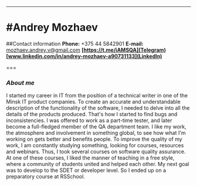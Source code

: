 ----
#Andrey Mozhaev
====
##Contact information
**Phone:** +375 44 5842901
**E-mail:** mozhaev.andrey.v@gmail.com
**[https://t.me/iAMSQA](Telegram)**
**[www.linkedin.com/in/andrey-mozhaev-a90731133](LinkedIn)**

===
### ***About me***
I started my career in IT from the position of a technical writer in one of the Minsk IT product companies. To create an accurate and understandable description of the functionality of the software, I needed to delve into all the details of the products produced. That's how I started to find bugs and inconsistencies. I was offered to work as a part-time tester, and later become a full-fledged member of the QA department team. I like my work, the atmosphere and involvement in something global, to see how what I'm working on gets better and benefits people. To improve the quality of my work, I am constantly studying something, looking for courses, resources and webinars. Thus, I took several courses on software quality assurance. At one of these courses, I liked the manner of teaching in a free style, where a community of students united and helped each other. My next goal was to develop to the SDET or developer level. So I ended up on a preparatory course at RSSchool.

